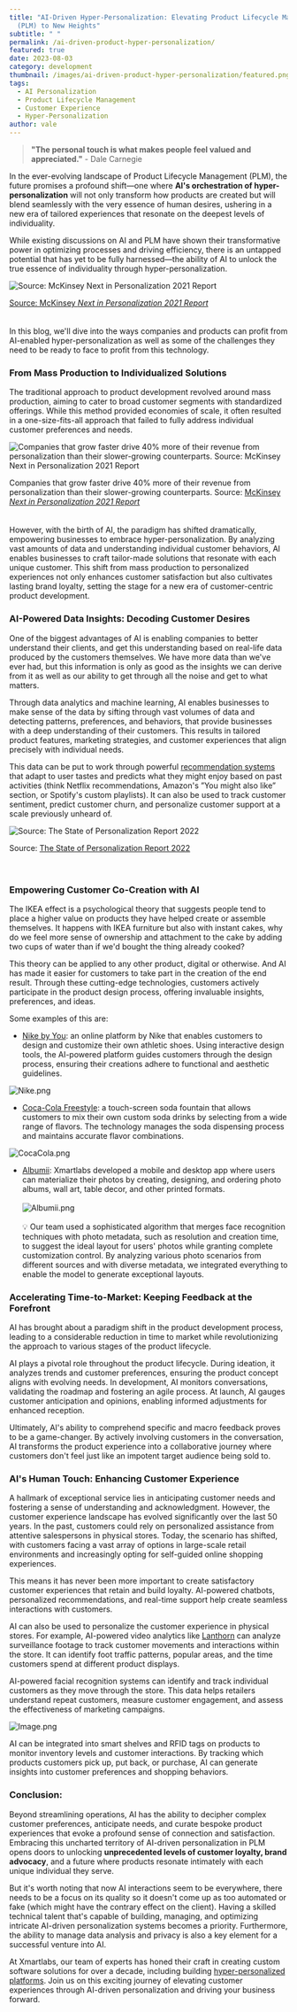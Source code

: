 ```yaml
---
title: "AI-Driven Hyper-Personalization: Elevating Product Lifecycle Management
  (PLM) to New Heights"
subtitle: " "
permalink: /ai-driven-product-hyper-personalization/
featured: true
date: 2023-08-03
category: development
thumbnail: /images/ai-driven-product-hyper-personalization/featured.png
tags:
  - AI Personalization
  - Product Lifecycle Management
  - Customer Experience
  - Hyper-Personalization
author: vale
---
```


> **"The personal touch is what makes people feel valued and appreciated."** - Dale Carnegie

In the ever-evolving landscape of Product Lifecycle Management (PLM), the future promises a profound shift—one where **AI's orchestration of hyper-personalization** will not only transform how products are created but will blend seamlessly with the very essence of human desires, ushering in a new era of tailored experiences that resonate on the deepest levels of individuality.

While existing discussions on AI and PLM have shown their transformative power in optimizing processes and driving efficiency, there is an untapped potential that has yet to be fully harnessed—the ability of AI to unlock the true essence of individuality through hyper-personalization.

![[Source: McKinsey *Next in Personalization 2021 Report*](https://www.mckinsey.com/capabilities/growth-marketing-and-sales/our-insights/the-value-of-getting-personalization-right-or-wrong-is-multiplying)](/images/ai-driven-product-hyper-personalization/MacBook_Air_-_1.png)

[Source: McKinsey _Next in Personalization 2021 Report_](https://www.mckinsey.com/capabilities/growth-marketing-and-sales/our-insights/the-value-of-getting-personalization-right-or-wrong-is-multiplying)
<br />
<br />
<br />
In this blog, we'll dive into the ways companies and products can profit from AI-enabled hyper-personalization as well as some of the challenges they need to be ready to face to profit from this technology.

### **From Mass Production to Individualized Solutions**

The traditional approach to product development revolved around mass production, aiming to cater to broad customer segments with standardized offerings. While this method provided economies of scale, it often resulted in a one-size-fits-all approach that failed to fully address individual customer preferences and needs.

![Companies that grow faster drive 40% more of their revenue from personalization than their slower-growing counterparts. Source: [McKinsey *Next in Personalization 2021 Report*](https://www.mckinsey.com/capabilities/growth-marketing-and-sales/our-insights/the-value-of-getting-personalization-right-or-wrong-is-multiplying)](/images/ai-driven-product-hyper-personalization/MacBook_Air_-_3.png)

Companies that grow faster drive 40% more of their revenue from personalization than their slower-growing counterparts. Source: [McKinsey _Next in Personalization 2021 Report_](https://www.mckinsey.com/capabilities/growth-marketing-and-sales/our-insights/the-value-of-getting-personalization-right-or-wrong-is-multiplying)
<br />
<br />
<br />
However, with the birth of AI, the paradigm has shifted dramatically, empowering businesses to embrace hyper-personalization. By analyzing vast amounts of data and understanding individual customer behaviors, AI enables businesses to craft tailor-made solutions that resonate with each unique customer. This shift from mass production to personalized experiences not only enhances customer satisfaction but also cultivates lasting brand loyalty, setting the stage for a new era of customer-centric product development.

### **AI-Powered Data Insights: Decoding Customer Desires**

One of the biggest advantages of AI is enabling companies to better understand their clients, and get this understanding based on real-life data produced by the customers themselves. We have more data than we've ever had, but this information is only as good as the insights we can derive from it as well as our ability to get through all the noise and get to what matters.

Through data analytics and machine learning, AI enables businesses to make sense of the data by sifting through vast volumes of data and detecting patterns, preferences, and behaviors, that provide businesses with a deep understanding of their customers. This results in tailored product features, marketing strategies, and customer experiences that align precisely with individual needs.

This data can be put to work through powerful [recommendation systems](https://blog.xmartlabs.com/blog/recommendations-engines-what-they-do-and-why-they-are-useful/) that adapt to user tastes and predicts what they might enjoy based on past activities (think Netflix recommendations, Amazon's ”You might also like” section, or Spotify's custom playlists). It can also be used to track customer sentiment, predict customer churn, and personalize customer support at a scale previously unheard of.

![Source: [The State of Personalization Report 2022](https://segment.com/pdfs/State-of-Personalization-Report-Twilio-Segment-2022.pdf)](/images/ai-driven-product-hyper-personalization/MacBook_Air_-_4.png)

Source: [The State of Personalization Report 2022](https://segment.com/pdfs/State-of-Personalization-Report-Twilio-Segment-2022.pdf)
<br />
<br />
<br />

### **Empowering Customer Co-Creation with AI**

The IKEA effect is a psychological theory that suggests people tend to place a higher value on products they have helped create or assemble themselves. It happens with IKEA furniture but also with instant cakes, why do we feel more sense of ownership and attachment to the cake by adding two cups of water than if we'd bought the thing already cooked?

This theory can be applied to any other product, digital or otherwise. And AI has made it easier for customers to take part in the creation of the end result. Through these cutting-edge technologies, customers actively participate in the product design process, offering invaluable insights, preferences, and ideas.

Some examples of this are:

- [Nike by You](https://www.nike.com/nike-by-you): an online platform by Nike that enables customers to design and customize their own athletic shoes. Using interactive design tools, the AI-powered platform guides customers through the design process, ensuring their creations adhere to functional and aesthetic guidelines.

![Nike.png](/images/ai-driven-product-hyper-personalization/Nike.png)

- [Coca-Cola Freestyle](https://www.coca-colafreestyle.com/): a touch-screen soda fountain that allows customers to mix their own custom soda drinks by selecting from a wide range of flavors. The technology manages the soda dispensing process and maintains accurate flavor combinations.

![CocaCola.png](/images/ai-driven-product-hyper-personalization/CocaCola.png)

- [Albumii](https://xmartlabs.com/work/albumii): Xmartlabs developed a mobile and desktop app where users can materialize their photos by creating, designing, and ordering photo albums, wall art, table decor, and other printed formats.
  <br />
  <br />
  ![Albumii.png](/images/ai-driven-product-hyper-personalization/Albumii.png)
  <br />
  <br />
  <aside>
  💡 Our team used a sophisticated algorithm that merges face recognition techniques with photo metadata, such as resolution and creation time, to suggest the ideal layout for users' photos while granting complete customization control. By analyzing various photo scenarios from different sources and with diverse metadata, we integrated everything to enable the model to generate exceptional layouts.
  </aside>

### **Accelerating Time-to-Market: Keeping Feedback at the Forefront**

AI has brought about a paradigm shift in the product development process, leading to a considerable reduction in time to market while revolutionizing the approach to various stages of the product lifecycle.

AI plays a pivotal role throughout the product lifecycle. During ideation, it analyzes trends and customer preferences, ensuring the product concept aligns with evolving needs. In development, AI monitors conversations, validating the roadmap and fostering an agile process. At launch, AI gauges customer anticipation and opinions, enabling informed adjustments for enhanced reception.

Ultimately, AI's ability to comprehend specific and macro feedback proves to be a game-changer. By actively involving customers in the conversation, AI transforms the product experience into a collaborative journey where customers don't feel just like an impotent target audience being sold to.

### **AI's Human Touch: Enhancing Customer Experience**

A hallmark of exceptional service lies in anticipating customer needs and fostering a sense of understanding and acknowledgment. However, the customer experience landscape has evolved significantly over the last 50 years. In the past, customers could rely on personalized assistance from attentive salespersons in physical stores. Today, the scenario has shifted, with customers facing a vast array of options in large-scale retail environments and increasingly opting for self-guided online shopping experiences.

This means it has never been more important to create satisfactory customer experiences that retain and build loyalty. AI-powered chatbots, personalized recommendations, and real-time support help create seamless interactions with customers.

AI can also be used to personalize the customer experience in physical stores. For example, AI-powered video analytics like [Lanthorn](https://lanthorn.ai/) can analyze surveillance footage to track customer movements and interactions within the store. It can identify foot traffic patterns, popular areas, and the time customers spend at different product displays.

AI-powered facial recognition systems can identify and track individual customers as they move through the store. This data helps retailers understand repeat customers, measure customer engagement, and assess the effectiveness of marketing campaigns.

![Image.png](/images/ai-driven-product-hyper-personalization/Image.png)

AI can be integrated into smart shelves and RFID tags on products to monitor inventory levels and customer interactions. By tracking which products customers pick up, put back, or purchase, AI can generate insights into customer preferences and shopping behaviors.

### **Conclusion:**

Beyond streamlining operations, AI has the ability to decipher complex customer preferences, anticipate needs, and curate bespoke product experiences that evoke a profound sense of connection and satisfaction. Embracing this uncharted territory of AI-driven personalization in PLM opens doors to unlocking **unprecedented levels of customer loyalty, brand advocacy**, and a future where products resonate intimately with each unique individual they serve.

But it's worth noting that now AI interactions seem to be everywhere, there needs to be a focus on its quality so it doesn't come up as too automated or fake (which might have the contrary effect on the client). Having a skilled technical talent that's capable of building, managing, and optimizing intricate AI-driven personalization systems becomes a priority. Furthermore, the ability to manage data analysis and privacy is also a key element for a successful venture into AI.

At Xmartlabs, our team of experts has honed their craft in creating custom software solutions for over a decade, including building [hyper-personalized platforms](https://xmartlabs.com/work/day-j). Join us on this exciting journey of elevating customer experiences through AI-driven personalization and driving your business forward.
